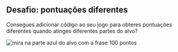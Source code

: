 ## Desafio: pontuações diferentes

Consegues adicionar código ao seu jogo para obteres pontuações diferentes quando atinges diferentes partes do alvo?

![mira na parte azul do alvo com a frase 100 pontos](images/archery-challenge.png)